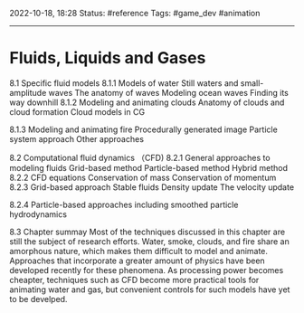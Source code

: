 2022-10-18, 18:28
Status: #reference
Tags: #game_dev #animation

---

# Fluids, Liquids and Gases

8.1 Specific fluid models
8.1.1 Models of water
Still waters and small-amplitude waves
The anatomy of waves
Modeling ocean waves
Finding its way downhill
8.1.2 Modeling and animating clouds
Anatomy of clouds and cloud formation
Cloud models in CG

8.1.3 Modeling and animating fire
Procedurally generated image
Particle system approach
Other approaches

8.2 Computational fluid dynamics （CFD)
8.2.1 General approaches to modeling fluids
Grid-based method
Particle-based method
Hybrid method
8.2.2 CFD equations
Conservation of mass
Conservation of momentum
8.2.3 Grid-based approach
Stable fluids
Density update
The velocity update

8.2.4 Particle-based approaches including smoothed particle hydrodynamics

8.3 Chapter summay
Most of the techniques discussed in this chapter are still the subject of research efforts. Water, smoke, clouds, and fire share an amorphous nature, which makes them difficult to model and animate. Approaches that incorporate a greater amount of physics have been developed recently for these phenomena. As processing power becomes cheapter, techniques such as CFD become more practical tools for animating water and gas, but convenient controls for such models have yet to be develped.
